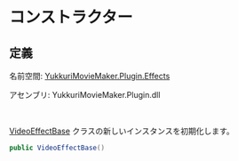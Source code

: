 # コンストラクター

## 定義

名前空間: [YukkuriMovieMaker.Plugin.Effects](../index.md)

アセンブリ: YukkuriMovieMaker.Plugin.dll

<br/>

[VideoEffectBase](index.md) クラスの新しいインスタンスを初期化します。

```csharp
public VideoEffectBase()
```
